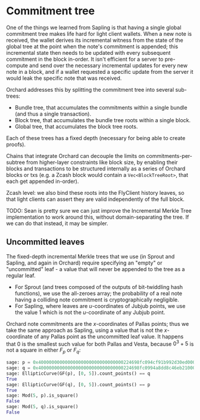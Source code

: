 # Commitment tree

One of the things we learned from Sapling is that having a single global commitment tree
makes life hard for light client wallets. When a new note is received, the wallet derives
its incremental witness from the state of the global tree at the point when the note's
commitment is appended; this incremental state then needs to be updated with every
subsequent commitment in the block in-order. It isn't efficient for a server to
pre-compute and send over the necessary incremental updates for every new note in a block,
and if a wallet requested a specific update from the server it would leak the specific
note that was received.

Orchard addresses this by splitting the commitment tree into several sub-trees:

- Bundle tree, that accumulates the commitments within a single bundle (and thus a single
  transaction).
- Block tree, that accumulates the bundle tree roots within a single block.
- Global tree, that accumulates the block tree roots.

Each of these trees has a fixed depth (necessary for being able to create proofs).

Chains that integrate Orchard can decouple the limits on commitments-per-subtree from
higher-layer constraints like block size, by enabling their blocks and transactions to be
structured internally as a series of Orchard blocks or txs (e.g. a Zcash block would
contain a `Vec<BlockTreeRoot>`, that each get appended in-order).

Zcash level: we also bind these roots into the FlyClient history leaves, so that light
clients can assert they are valid independently of the full block.

TODO: Sean is pretty sure we can just improve the Incremental Merkle Tree implementation
to work around this, without domain-separating the tree. If we can do that instead, it may
be simpler.

## Uncommitted leaves

The fixed-depth incremental Merkle trees that we use (in Sprout and Sapling, and again in
Orchard) require specifying an "empty" or "uncommitted" leaf - a value that will never be
appended to the tree as a regular leaf.

- For Sprout (and trees composed of the outputs of bit-twiddling hash functions), we use
  the all-zeroes array; the probability of a real note having a colliding note commitment
  is cryptographically negligible.
- For Sapling, where leaves are $u$-coordinates of Jubjub points, we use the value $1$
  which is not the $u$-coordinate of any Jubjub point.

Orchard note commitments are the $x$-coordinates of Pallas points; thus we take the same
approach as Sapling, using a value that is not the $x$-coordinate of any Pallas point as the
uncommitted leaf value. It happens that $0$ is the smallest such value for both Pallas and
Vesta, because $0^3 + 5$ is not a square in either $F_p$ or $F_q$:

```python
sage: p = 0x40000000000000000000000000000000224698fc094cf91b992d30ed00000001
sage: q = 0x40000000000000000000000000000000224698fc0994a8dd8c46eb2100000001
sage: EllipticCurve(GF(p), [0, 5]).count_points() == q
True
sage: EllipticCurve(GF(q), [0, 5]).count_points() == p
True
sage: Mod(5, p).is_square()
False
sage: Mod(5, q).is_square()
False
```
